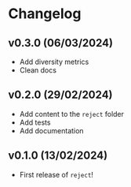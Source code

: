 # Changelog

## v0.3.0 (06/03/2024)

- Add diversity metrics
- Clean docs

## v0.2.0 (29/02/2024)

- Add content to the `reject` folder
- Add tests
- Add documentation

## v0.1.0 (13/02/2024)

- First release of `reject`!